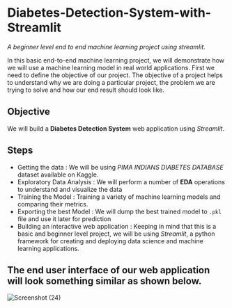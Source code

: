 # Diabetes-Detection-System-with-Streamlit
*A beginner level end to end machine learning project using streamlit.*

In this basic end-to-end machine learning project, we will demonstrate how we will use a machine learning model in real world applications. First we need to define the objective of our project. The objective of a project helps to understand why we are doing a particular project, the problem we are trying to solve and how our end result should look like.

## Objective 
We will build a **Diabetes Detection System** web application using *Streamlit*.

## Steps
- Getting the data : We will be using *PIMA INDIANS DIABETES DATABASE* dataset available on Kaggle.
- Exploratory Data Analysis : We will perform a number of **EDA** operations to understand and visualize the data
- Training the Model : Training a variety of machine learning models and comparing their metrics.
- Exporting the best Model : We will dump the best trained model to `.pkl` file and use it later for prediction
- Building an interactive web application : Keeping in mind that this is a basic and beginner level project, we will be using *Streamlit*, a python framework for creating and deploying data science and machine learning applications.

## The end user interface of our web application will look something similar as shown below.

![Screenshot (24)](https://user-images.githubusercontent.com/86017045/155067857-adb82cd8-c8d5-4c89-a659-1674caf8e805.png)

